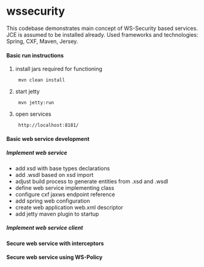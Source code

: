 wssecurity
==========

This codebase demonstrates main concept of WS-Security based services. JCE is assumed to be installed already. Used frameworks and technologies: Spring, CXF, Maven, Jersey.

#### Basic run instructions

1. install jars required for functioning

		mvn clean install
2. start jetty

		mvn jetty:run
3. open services

		http://localhost:8181/

#### Basic web service development

##### Implement web service 

* add xsd with base types declarations
* add .wsdl based on xsd import 
* adjust build process to generate entities from .xsd and .wsdl
* define web service implementing class 
* configure cxf jaxws endpoint reference 
* add spring web configuration
* create web application web.xml descriptor
* add jetty maven plugin to startup 

##### Implement web service client



#### Secure web service with interceptors

#### Secure web service using WS-Policy

